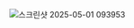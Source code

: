 ![스크린샷 2025-05-01 093953](https://github.com/user-attachments/assets/85437f34-374b-444e-8fb1-b5708f211cc5)
